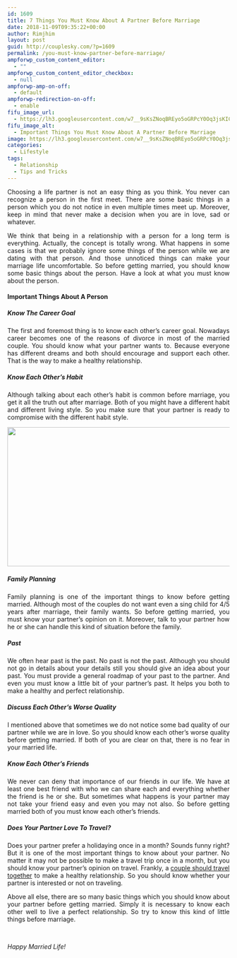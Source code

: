 ```yaml
---
id: 1609
title: 7 Things You Must Know About A Partner Before Marriage
date: 2018-11-09T09:35:22+00:00
author: Rimjhim
layout: post
guid: http://couplesky.com/?p=1609
permalink: /you-must-know-partner-before-marriage/
ampforwp_custom_content_editor:
  - ""
ampforwp_custom_content_editor_checkbox:
  - null
ampforwp-amp-on-off:
  - default
ampforwp-redirection-on-off:
  - enable
fifu_image_url:
  - https://lh3.googleusercontent.com/w7__9sKsZNoqBREyo5oGRPcY0Oq3jsKICVgkr3sWhLIM5XpV8T0MKz3_WFRvrZPxAPNOip3NtkQV2RQNJhEWOguzeFx3d65LVhNnCFnhJgbIZiIj-x2eBtMs3G1HEaItoWUTmge6W9uacGPBiNZXHT_iKIs3Gv-Q2kQA7KeLGcyq20QqNSphzBnPJvYw88RPkfuc4hjILVdr9eB_vkuNLQbSqO5pMZxxxpxhNbToObaI2T_Zoj77MajK4rGu0SifGASxax0k2DQ_s9Jf_KQ6gPlWOpxqHqJPczY0Yg6WR2NpuFnPt07XqjxGRk9bjhsrDYMVnjOmGjdyJcq6275-EkTPmhQa7Le5wJXH_dafX4IbTnTJqJnaqYDgfV_Dfc71LlZF0nSmZrphh0slnaU_IP9eMufRGD2nj4hZnFShi76kEjXEY83tQwe6B1zhAepedsT0SRFzM7AqBq_CetgOvvr2BUQSicQEcYr0cynAwOpdJ5mhALplsKyjl3LFYM7IIjtNFT0hMDrucBoVSRKcgWyp1AKn-n5IR762jvwaa_VzvUHsOIYNm8Btovn0swB0L25VAgWwIJlicPk1WFNr9QvH_rPKll81a1B8MtV_om7ZQKw2iNgl9KJO4APYkz58u7Tklt5fw8wYOcjWdrPuvy7zUdXLqpXwzuMP5Rhnt5fo018_2399fMaZSeI4ZBKw_ujLIWYhe6majBHJyZSTj07eS2Y0haDSfADW8g=w600-h450-no
fifu_image_alt:
  - Important Things You Must Know About A Partner Before Marriage
image: https://lh3.googleusercontent.com/w7__9sKsZNoqBREyo5oGRPcY0Oq3jsKICVgkr3sWhLIM5XpV8T0MKz3_WFRvrZPxAPNOip3NtkQV2RQNJhEWOguzeFx3d65LVhNnCFnhJgbIZiIj-x2eBtMs3G1HEaItoWUTmge6W9uacGPBiNZXHT_iKIs3Gv-Q2kQA7KeLGcyq20QqNSphzBnPJvYw88RPkfuc4hjILVdr9eB_vkuNLQbSqO5pMZxxxpxhNbToObaI2T_Zoj77MajK4rGu0SifGASxax0k2DQ_s9Jf_KQ6gPlWOpxqHqJPczY0Yg6WR2NpuFnPt07XqjxGRk9bjhsrDYMVnjOmGjdyJcq6275-EkTPmhQa7Le5wJXH_dafX4IbTnTJqJnaqYDgfV_Dfc71LlZF0nSmZrphh0slnaU_IP9eMufRGD2nj4hZnFShi76kEjXEY83tQwe6B1zhAepedsT0SRFzM7AqBq_CetgOvvr2BUQSicQEcYr0cynAwOpdJ5mhALplsKyjl3LFYM7IIjtNFT0hMDrucBoVSRKcgWyp1AKn-n5IR762jvwaa_VzvUHsOIYNm8Btovn0swB0L25VAgWwIJlicPk1WFNr9QvH_rPKll81a1B8MtV_om7ZQKw2iNgl9KJO4APYkz58u7Tklt5fw8wYOcjWdrPuvy7zUdXLqpXwzuMP5Rhnt5fo018_2399fMaZSeI4ZBKw_ujLIWYhe6majBHJyZSTj07eS2Y0haDSfADW8g=w600-h450-no
categories:
  - Lifestyle
tags:
  - Relationship
  - Tips and Tricks
---
```

<p style="text-align: justify;">
  Choosing a life partner is not an easy thing as you think. You never can recognize a person in the first meet. There are some basic things in a person which you do not notice in even multiple times meet up. Moreover, keep in mind that never make a decision when you are in love, sad or whatever.
</p>

<p style="text-align: justify;">
  We think that being in a relationship with a person for a long term is everything. Actually, the concept is totally wrong. What happens in some cases is that we probably ignore some things of the person while we are dating with that person. And those unnoticed things can make your marriage life uncomfortable. So before getting married, you should know some basic things about the person. Have a look at what you must know about the person.
</p>

<h4 style="text-align: justify;">
  Important Things About A Person
</h4>

<h5 style="text-align: justify;">
  <strong>Know The Career Goal</strong>
</h5>

<p style="text-align: justify;">
  The first and foremost thing is to know each other&#8217;s career goal. Nowadays career becomes one of the reasons of divorce in most of the married couple. You should know what your partner wants to. Because everyone has different dreams and both should encourage and support each other. That is the way to make a healthy relationship.
</p>

<h5 style="text-align: justify;">
  <strong>Know Each Other&#8217;s Habit</strong>
</h5>

<p style="text-align: justify;">
  Although talking about each other&#8217;s habit is common before marriage, you get it all the truth out after marriage. Both of you might have a different habit and different living style. So you make sure that your partner is ready to compromise with the different habit style.
</p>

<img class="alignnone size-medium" src="https://lh3.googleusercontent.com/OD2SCAZAkaj078QmeF1y3FIJnULd0H8lBOZZh_OK3_kulaIwMK1Wj05U5217CJuZEohXebCqmc7tYipuyKFldnLZw357oArW_iHdzOzglWJfzH5xCdfBjBl0ltAHhD0O08PxgN8YIiso376nxaQZqo0R1NbNYErlZ6Yk6p4GcvcsRh_3D6Mgh3OOiJkq2K0-WyNUwr2GfqpNu2F4aZg6VL8AGuclI8srzJ4TWfbw6XqX-IHtiyuY84d55bGfq8lSQF1r1ViyLlK0-Ohl9DUj8wmXvvLRM-m_u8WdtuZlqKYDfeuDZrL0d8jenn-lIyDzP63DHoHoJHLCD3T-HhJao-IoT22MPJOLK-HsXeJbPQQVjgGYuzUtxrNqzJNH0ndErlVtEqjMVnCBz2AFVvWtYHrJ5i6i5a9Nk6jDLHBhcxzwbV_9xF2DQ9_VzuOzJ9Td9fjQd0hYCJYTzU3dayVc4UZ0qukb9c8Q1fLlV0AepIVdOf1mOf-29Q70pY9WiBNvYNoJTR6qzmzVO8b_cSikUI_KLsucS763z4dD_nSRM_RMal1mcX1ZEfX1UIX-oH8A-9GHjQKLfYpnPOqJXWvEtbp_3ProQtZWeHNk90qk7IlIKjvkbkZREEH2l9jMm5lBYHbKYSzY2rTsalkv4FJ_oNJdc9WvS-IEFxQ_wjIqhds6FmreKLa5q_wl114lugwjXXb6ryrxawn-c82x5nZpEoXDRHKczd9ft5aCQQ=w600-h315-no" width="600" height="315" /> 

<h5 style="text-align: justify;">
  <strong>Family Planning</strong>
</h5>

<p style="text-align: justify;">
  Family planning is one of the important things to know before getting married. Although most of the couples do not want even a sing child for 4/5 years after marriage, their family wants. So before getting married, you must know your partner&#8217;s opinion on it. Moreover, talk to your partner how he or she can handle this kind of situation before the family.
</p>

<h5 style="text-align: justify;">
  <strong>Past</strong>
</h5>

<p style="text-align: justify;">
  We often hear past is the past. No past is not the past. Although you should not go in details about your details still you should give an idea about your past. You must provide a general roadmap of your past to the partner. And even you must know a little bit of your partner&#8217;s past. It helps you both to make a healthy and perfect relationship.
</p>

<h5 style="text-align: justify;">
  <strong>Discuss Each Other&#8217;s Worse Quality </strong>
</h5>

<p style="text-align: justify;">
  I mentioned above that sometimes we do not notice some bad quality of our partner while we are in love. So you should know each other&#8217;s worse quality before getting married. If both of you are clear on that, there is no fear in your married life.
</p>

<h5 style="text-align: justify;">
  <strong>Know Each Other&#8217;s Friends</strong>
</h5>

<p style="text-align: justify;">
  We never can deny that importance of our friends in our life. We have at least one best friend with who we can share each and everything whether the friend is he or she. But sometimes what happens is your partner may not take your friend easy and even you may not also. So before getting married both of you must know each other&#8217;s friends.
</p>

##### Does Your Partner Love To Travel?

<p style="text-align: justify;">
  Does your partner prefer a holidaying once in a month? Sounds funny right? But it is one of the most important things to know about your partner. No matter it may not be possible to make a travel trip once in a month, but you should know your partner&#8217;s opinion on travel. Frankly, a <a href="http://couplesky.com/reasons-every-couple-travel-together/" target="_blank" rel="noopener">couple should travel together</a> to make a healthy relationship. So you should know whether your partner is interested or not on traveling.
</p>

<p style="text-align: justify;">
  Above all else, there are so many basic things which you should know about your partner before getting married. Simply it is necessary to know each other well to live a perfect relationship. So try to know this kind of little things before marriage.
</p>

&nbsp;

_Happy Married Life!_